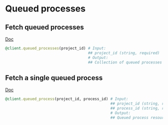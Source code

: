 # Queued processes

## Fetch queued processes

[Doc](https://developers.lokalise.com/reference/list-all-processes)

```ruby
@client.queued_processes(project_id) # Input:
                                     ## project_id (string, required)
                                     # Output:
                                     ## Collection of queued processes
```

## Fetch a single queued process

[Doc](https://developers.lokalise.com/reference/retrieve-a-process)

```ruby
@client.queued_process(project_id, process_id) # Input:
                                               ## project_id (string, required)
                                               ## process_id (string, required)
                                               # Output:
                                               ## Queued process resource
```

